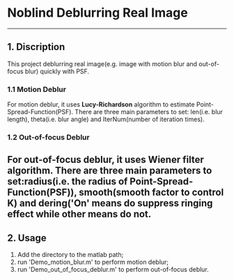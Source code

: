 ﻿# **Noblind Deblurring Real Image**  
-------  
## **1. Discription**  
This project deblurring real image(e.g. image with motion blur and out-of-focus blur) quickly with PSF.  
### **1.1 Motion Deblur**  
For motion deblur, it uses **Lucy-Richardson** algorithm to estimate Point-Spread-Function(PSF). There are three main parameters to set: len(i.e. blur length), theta(i.e. blur angle) and IterNum(number of iteration times).  
### **1.2 Out-of-focus Deblur**  
For out-of-focus deblur, it uses **Wiener filter** algorithm. There are three main parameters to set:radius(i.e. the radius of Point-Spread-Function(PSF)), smooth(smooth factor to control **K**) and dering('On' means do suppress ringing effect while other means do not.  
------
## **2. Usage**  
1. Add the directory to the matlab path;  
2. run 'Demo_motion_blur.m' to perform motion deblur;  
3. run 'Demo_out_of_focus_deblur.m' to perform out-of-focus deblur.  
